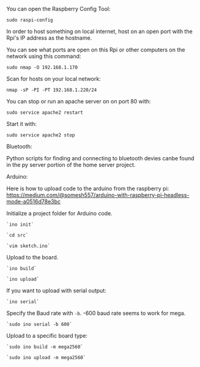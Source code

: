 You can open the Raspberry Config Tool: 

`sudo raspi-config`

In order to host something on local internet, host on an open port with the Rpi's IP address as the hostname.

You can see what ports are open on this Rpi or other computers on the network using this command: 

`sudo nmap -O 192.168.1.170` 

Scan for hosts on your local network:

`nmap -sP -PI -PT 192.168.1.220/24`


You can stop or run an apache server on on port 80 with:

`sudo service apache2 restart`

Start it with:

`sudo service apache2 stop`

Bluetooth:

Python scripts for finding and connecting to bluetooth devies canbe found in the py server
portion of the home server project.


Arduino: 


Here is how to upload code to the arduino from the raspberry pi: https://medium.com/@somesh557/arduino-with-raspberry-pi-headless-mode-a0516d78e3bc


Initialize a project folder for Arduino code.

	`ino init`

	`cd src`

	`vim sketch.ino`

Upload to the board.

	`ino build`

	`ino upload`

If you want to upload with serial output:

	`ino serial`

Specify the Baud rate with `-b`. -600 baud rate seems to work for mega.

	`sudo ino serial -b 600`


Upload to a specific board type: 

	`sudo ino build -m mega2560`

	`sudo ino upload -m mega2560`


